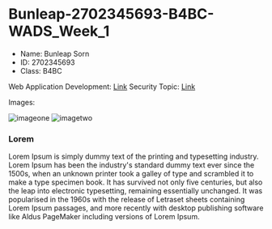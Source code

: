 # Bunleap-2702345693-B4BC-WADS_Week_1

- Name: Bunleap Sorn
- ID: 2702345693
- Class: B4BC

Web Application Development: [Link](https://www.browserstack.com/guide/web-application-development-guide)
Security Topic: [Link](https://www.wired.com/story/chinas-salt-typhoon-spies-are-still-hacking-telecoms-now-by-exploiting-cisco-routers/)

Images:

![imageone](https://cdn.pixabay.com/photo/2021/12/12/20/00/play-6865967_640.jpg)
![imagetwo](https://cdn.pixabay.com/photo/2019/11/10/17/12/dice-games-4616334_640.jpg)

### Lorem

Lorem Ipsum is simply dummy text of the printing and typesetting industry. Lorem Ipsum has been the industry's standard dummy text ever since the 1500s, when an unknown printer took a galley of type and scrambled it to make a type specimen book. It has survived not only five centuries, but also the leap into electronic typesetting, remaining essentially unchanged. It was popularised in the 1960s with the release of Letraset sheets containing Lorem Ipsum passages, and more recently with desktop publishing software like Aldus PageMaker including versions of Lorem Ipsum.
